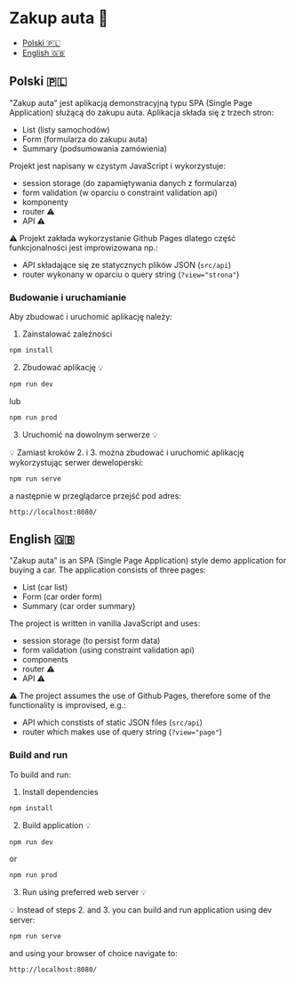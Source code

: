 # Zakup auta 🚗️

- [Polski 🇵🇱️](#polski-%EF%B8%8F)
- [English 🇬🇧️](#english-%EF%B8%8F)

## Polski 🇵🇱️

"Zakup auta" jest aplikacją demonstracyjną typu SPA (Single Page Application) służącą do zakupu auta. Aplikacja składa się z trzech stron:

- List (listy samochodów)
- Form (formularza do zakupu auta)
- Summary (podsumowania zamówienia)

Projekt jest napisany w czystym JavaScript i wykorzystuje:

- session storage (do zapamiętywania danych z formularza)
- form validation (w oparciu o constraint validation api)
- komponenty
- router ⚠️
- API ⚠️

⚠️ Projekt zakłada wykorzystanie Github Pages dlatego część funkcjonalności jest improwizowana np.:

- API składające się ze statycznych plików JSON (`src/api`)
- router wykonany w oparciu o query string (`?view="strona"`)

### Budowanie i uruchamianie

Aby zbudować i uruchomić aplikację należy:

1. Zainstalować zależności

```bash
npm install
```

2. Zbudować aplikację 💡️

```bash
npm run dev
```

lub

```bash
npm run prod
```

3. Uruchomić na dowolnym serwerze 💡️

💡️ Zamiast kroków 2. i 3. można zbudować i uruchomić aplikację wykorzystując serwer deweloperski:

```bash
npm run serve
```

a następnie w przeglądarce przejść pod adres:

```
http://localhost:8080/
```

## English 🇬🇧️

"Zakup auta" is an SPA (Single Page Application) style demo application for buying a car. The application consists of three pages:

- List (car list)
- Form (car order form)
- Summary (car order summary)

The project is written in vanilla JavaScript and uses:

- session storage (to persist form data)
- form validation (using constraint validation api)
- components
- router ⚠️
- API ⚠️

⚠️ The project assumes the use of Github Pages, therefore some of the functionality is improvised, e.g.:

- API which constists of static JSON files (`src/api`)
- router which makes use of query string (`?view="page"`)

### Build and run

To build and run:

1. Install dependencies

```bash
npm install
```

2. Build application 💡️

```bash
npm run dev
```

or

```bash
npm run prod
```

3. Run using preferred web server 💡️

💡️ Instead of steps 2. and 3. you can build and run application using dev server:

```bash
npm run serve
```

and using your browser of choice navigate to:

```
http://localhost:8080/
```
